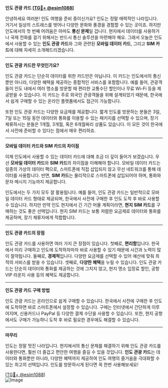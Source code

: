 **인도 관광 카드 [[TG💪+ @esim1088](https://t.me/s/esim1088)]**

안녕하세요 여러분! 인도 여행을 준비 중이신가요? 인도는 정말 매력적인 나라입니다. 거기서 일상의 스트레스를 벗어나 다양한 문화와 풍경을 경험할 수 있는 곳이죠. 하지만 인도에서의 첫 번째 어려움은 아마도 **통신 문제**일 겁니다. 현지에서 데이터를 사용하거나 국제 전화를 걸기 위해서는 반드시 통신 솔루션을 마련해야 해요. 그래서 오늘은 인도에서 사용할 수 있는 **인도 관광 카드**와 그와 관련된 **모바일 데이터 카드**, 그리고 **SIM 카드**에 대해 자세히 소개해드리겠습니다.

---

**인도 관광 카드란 무엇인가요?**

인도 관광 카드는 단순히 데이터를 위한 카드만은 아닙니다. 이 카드는 인도에서의 통신뿐만 아니라, 다양한 혜택을 제공하는 종합적인 서비스를 포함합니다. 예를 들어, 관광객들이 인도 내에서 여러 명소를 방문할 때 편리한 교통수단 할인이나 무료 Wi-Fi 등을 제공받을 수 있습니다. 이 카드는 주로 외국인 관광객들을 위해 설계되었기 때문에, 한국에서 쉽게 구매할 수 있는 온라인 플랫폼에서도 접근이 가능합니다.

또한 인도 관광 카드는 다양한 요금제를 제공합니다. 짧게 인도를 방문하는 분들은 3일, 7일 또는 15일 동안 데이터와 통화를 이용할 수 있는 패키지를 선택할 수 있으며, 장기 체류하시는 분들은 1개월, 3개월, 혹은 6개월짜리 상품도 있습니다. 이 모든 것이 한국에서 사전에 준비할 수 있다는 점에서 매우 편리하죠.

---

**모바일 데이터 카드와 SIM 카드의 차이점**

이제 인도에서 사용할 수 있는 데이터 카드에 대해 조금 더 깊이 들어가 보겠습니다. 우선 **모바일 데이터 카드**와 **SIM 카드**의 차이점을 이해해야 합니다. 모바일 데이터 카드는 일종의 가상의 데이터 팩으로, 스마트폰에 직접 삽입되지 않고 무선 네트워크를 통해 데이터를 사용합니다. 반면, **SIM 카드**는 물리적으로 스마트폰에 삽입되어야 하며, 통화와 문자 메시지 기능까지 제공합니다.

인도에서는 두 가지 모두 잘 활용됩니다. 예를 들어, 인도 관광 카드는 일반적으로 모바일 데이터 카드 형태로 제공되며, 한국에서 사전에 구매한 후 인도 도착 후 바로 사용할 수 있습니다. 하지만 만약 인도 현지에서 긴 기간 머물 계획이라면, **현지 SIM 카드**를 구매하는 것도 좋은 선택입니다. 현지 SIM 카드는 보통 저렴한 요금제로 데이터와 통화를 제공하며, 장기 체류자에게 적합합니다.

---

**인도 관광 카드의 장점**

인도 관광 카드를 사용하면 여러 가지 큰 장점이 있습니다. 첫째로, **편리함**입니다. 한국에서 미리 구매하고 인도에 도착하자마자 바로 사용할 수 있기 때문에 시간과 노력이 많이 절약됩니다. 둘째로, **경제적**입니다. 다양한 요금제를 선택할 수 있어 예산에 맞춰 최적의 서비스를 받을 수 있습니다. 셋째로, **다양한 혜택**을 누릴 수 있습니다. 인도 관광 카드는 단순히 데이터와 통화를 제공하는 것에 그치지 않고, 현지 명소 입장료 할인, 공항 VIP 라운지 사용 등의 혜택도 제공합니다.

---

**인도 관광 카드 구매 방법**

인도 관광 카드는 온라인으로 쉽게 구매할 수 있습니다. 한국에서 사전에 구매한 후 인도에 도착하면 바로 스마트폰에서 설정할 수 있습니다. 구매는 인터넷에서 간단하게 이루어지며, 신용카드나 PayPal 등 다양한 결제 수단을 사용할 수 있습니다. 또한, 현지 공항에서도 구매가 가능하니 도착 후 바로 필요한 경우에도 해결할 수 있습니다.

---

**마무리**

인도는 정말 멋진 나라입니다. 현지에서의 통신 문제를 해결하기 위해 인도 관광 카드를 사용한다면, 훨씬 더 즐겁고 편안한 여행을 즐길 수 있을 것입니다. **인도 관광 카드**는 데이터와 통화뿐만 아니라, 다양한 혜택까지 제공하여 인도 여행의 즐거움을 극대화할 수 있는 최고의 선택입니다. 인도를 방문하시게 된다면 꼭 한번 사용해보세요!

[[TG💪+ @esim1088](https://t.me/s/esim1088)]  
![Image](https://i.postimg.cc/Y0z9fWf4/image.png)